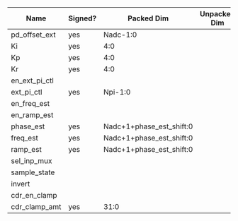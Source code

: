 | Name           | Signed?   | Packed Dim                | Unpacked Dim  | Clock Domain | JTAG Dir | Reset Val |
|----------------|-----------|---------------------------|---------------|--------------|----------|-----------|
| pd_offset_ext  | yes       | Nadc-1:0                  |               | Test         | out      | 0         |
| Ki             | yes       | 4:0                       |               | Test         | out      | 0         |
| Kp             | yes       | 4:0                       |               | Test         | out      | 0         |
| Kr             | yes       | 4:0                       |               | Test         | out      | 0         |
| en_ext_pi_ctl  |           |                           |               | Test         | out      | 1         |
| ext_pi_ctl     | yes       | Npi-1:0                   |               | Test         | out      | 'h0       |
| en_freq_est    |           |                           |               | Test         | out      | 0         |
| en_ramp_est    |           |                           |               | Test         | out      | 0         |
| phase_est      | yes       | Nadc+1+phase_est_shift:0  |               | System       | in       |           |
| freq_est       | yes       | Nadc+1+phase_est_shift:0  |               | System       | in       |           |
| ramp_est       | yes       | Nadc+1+phase_est_shift:0  |               | System       | in       |           |
| sel_inp_mux    |           |                           |               | Test         | out      | 0         |
| sample_state   |           |                           |               | Test         | out      | 0         |
| invert         |           |                           |               | Test         | out      | 0         |
| cdr_en_clamp   |           |                           |               | Test         | out      | 0         |
| cdr_clamp_amt  | yes       | 31:0                      |               | Test         | out      | 1048576   |
